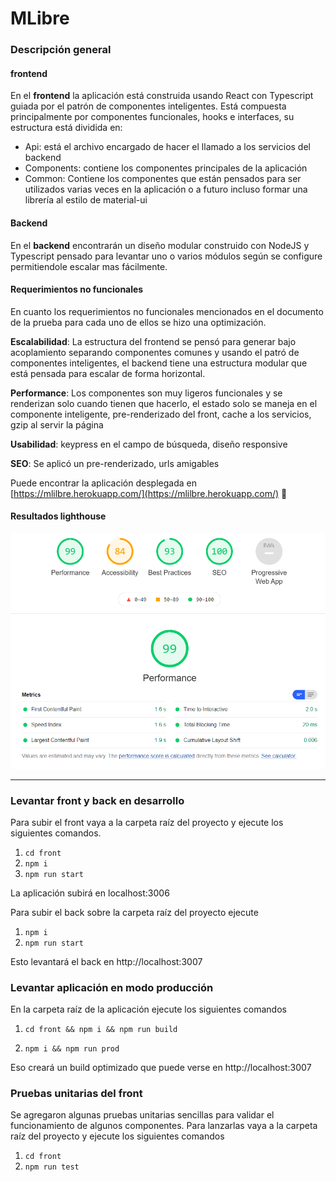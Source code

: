 # MLibre

### Descripción general

#### frontend
En el __frontend__ la aplicación está construida usando React con Typescript guiada por el patrón de componentes inteligentes. 
Está compuesta principalmente por componentes funcionales, hooks e interfaces, su estructura está dividida
en:

* Api: está el archivo encargado de hacer el llamado a los servicios del backend
* Components: contiene los componentes principales de la aplicación 
* Common: Contiene los componentes que están pensados para ser utilizados varias veces en la aplicación o a futuro incluso formar una librería al estilo de material-ui
  
#### Backend
En el __backend__ encontrarán un diseño modular construido con NodeJS y Typescript pensado para levantar uno o varios módulos según se configure permitiendole escalar mas fácilmente.

#### Requerimientos no funcionales
En cuanto los requerimientos no funcionales mencionados en el documento de la prueba para cada uno de ellos se hizo una optimización.

**Escalabilidad**: La estructura del frontend se pensó para generar bajo acoplamiento separando componentes comunes y usando el patró de componentes inteligentes,  el backend tiene una estructura modular que está pensada para escalar de forma horizontal. 

**Performance**: Los componentes son muy ligeros funcionales y se renderizan solo cuando tienen que hacerlo, el estado solo se maneja en el componente inteligente, pre-renderizado del front, cache a los servicios, gzip al servir la página

**Usabilidad**: keypress en el campo de búsqueda, diseño responsive

**SEO**: Se aplicó un pre-renderizado, urls amigables

Puede encontrar la aplicación desplegada en [https://mlilbre.herokuapp.com/](https://mlilbre.herokuapp.com/) :rocket:


#### Resultados lighthouse

![lighthouse](/lighthouse.png)

-----

 ### Levantar front y back en desarrollo
Para subir el front vaya a la carpeta raíz del proyecto y ejecute los siguientes comandos.
1. `cd front`
2. `npm i`
3. `npm run start`

La aplicación subirá en localhost:3006

Para subir el back sobre la carpeta raíz del proyecto ejecute 
  1. `npm i` 
  2. `npm run start`
  
Esto levantará el back en http://localhost:3007



### Levantar aplicación en modo producción

En la carpeta raíz de la aplicación ejecute los siguientes comandos

1. `cd front && npm i && npm run build`

2. `npm i && npm run prod`

Eso creará un build optimizado que puede verse en http://localhost:3007


### Pruebas unitarias del front
Se agregaron algunas pruebas unitarias sencillas para validar el funcionamiento de algunos componentes.
Para lanzarlas vaya a la carpeta raíz del proyecto y ejecute los siguientes comandos
1. `cd front`
2. `npm run test`

